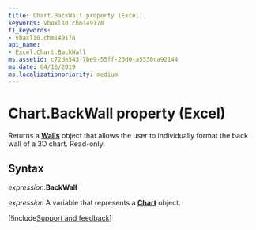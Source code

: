 ```yaml
---
title: Chart.BackWall property (Excel)
keywords: vbaxl10.chm149178
f1_keywords:
- vbaxl10.chm149178
api_name:
- Excel.Chart.BackWall
ms.assetid: c72de543-7be9-55ff-20d0-a5330ca92144
ms.date: 04/16/2019
ms.localizationpriority: medium
---
```



# Chart.BackWall property (Excel)

Returns a **[Walls](Excel.Walls(object).md)** object that allows the user to individually format the back wall of a 3D chart. Read-only.


## Syntax

_expression_.**BackWall**

_expression_ A variable that represents a **[Chart](Excel.Chart(object).md)** object.




[!include[Support and feedback](~/includes/feedback-boilerplate.md)]